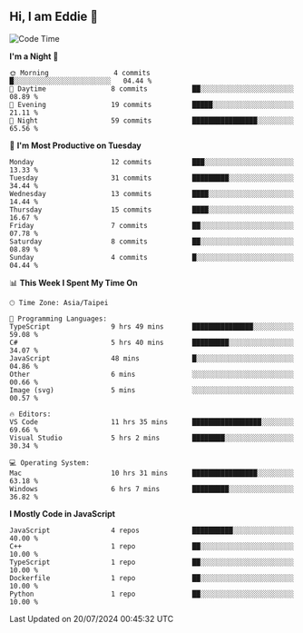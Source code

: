 ## Hi, I am Eddie 👋

<!--START_SECTION:waka-->
![Code Time](http://img.shields.io/badge/Code%20Time-216%20hrs%2016%20mins-blue)

**I'm a Night 🦉** 

```text
🌞 Morning                4 commits           █░░░░░░░░░░░░░░░░░░░░░░░░   04.44 % 
🌆 Daytime                8 commits           ██░░░░░░░░░░░░░░░░░░░░░░░   08.89 % 
🌃 Evening                19 commits          █████░░░░░░░░░░░░░░░░░░░░   21.11 % 
🌙 Night                  59 commits          ████████████████░░░░░░░░░   65.56 % 
```
📅 **I'm Most Productive on Tuesday** 

```text
Monday                   12 commits          ███░░░░░░░░░░░░░░░░░░░░░░   13.33 % 
Tuesday                  31 commits          █████████░░░░░░░░░░░░░░░░   34.44 % 
Wednesday                13 commits          ████░░░░░░░░░░░░░░░░░░░░░   14.44 % 
Thursday                 15 commits          ████░░░░░░░░░░░░░░░░░░░░░   16.67 % 
Friday                   7 commits           ██░░░░░░░░░░░░░░░░░░░░░░░   07.78 % 
Saturday                 8 commits           ██░░░░░░░░░░░░░░░░░░░░░░░   08.89 % 
Sunday                   4 commits           █░░░░░░░░░░░░░░░░░░░░░░░░   04.44 % 
```


📊 **This Week I Spent My Time On** 

```text
🕑︎ Time Zone: Asia/Taipei

💬 Programming Languages: 
TypeScript               9 hrs 49 mins       ███████████████░░░░░░░░░░   59.08 % 
C#                       5 hrs 40 mins       █████████░░░░░░░░░░░░░░░░   34.07 % 
JavaScript               48 mins             █░░░░░░░░░░░░░░░░░░░░░░░░   04.86 % 
Other                    6 mins              ░░░░░░░░░░░░░░░░░░░░░░░░░   00.66 % 
Image (svg)              5 mins              ░░░░░░░░░░░░░░░░░░░░░░░░░   00.57 % 

🔥 Editors: 
VS Code                  11 hrs 35 mins      █████████████████░░░░░░░░   69.66 % 
Visual Studio            5 hrs 2 mins        ████████░░░░░░░░░░░░░░░░░   30.34 % 

💻 Operating System: 
Mac                      10 hrs 31 mins      ████████████████░░░░░░░░░   63.18 % 
Windows                  6 hrs 7 mins        █████████░░░░░░░░░░░░░░░░   36.82 % 
```

**I Mostly Code in JavaScript** 

```text
JavaScript               4 repos             ██████████░░░░░░░░░░░░░░░   40.00 % 
C++                      1 repo              ██░░░░░░░░░░░░░░░░░░░░░░░   10.00 % 
TypeScript               1 repo              ██░░░░░░░░░░░░░░░░░░░░░░░   10.00 % 
Dockerfile               1 repo              ██░░░░░░░░░░░░░░░░░░░░░░░   10.00 % 
Python                   1 repo              ██░░░░░░░░░░░░░░░░░░░░░░░   10.00 % 
```




 Last Updated on 20/07/2024 00:45:32 UTC
<!--END_SECTION:waka-->
